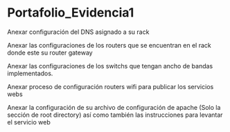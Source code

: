 # Portafolio_Evidencia1

Anexar configuración del DNS asignado a su rack

Anexar las configuraciones de los routers que se encuentran en el rack donde este su router gateway

Anexar las configuraciones de los switchs que tengan ancho de bandas implementados.

Anexar proceso de configuración routers wifi para publicar los servicios webs

Anexar la configuración de su archivo de configuración de apache (Solo la sección de root directory) así como también las
instrucciones para levantar el servicio web
